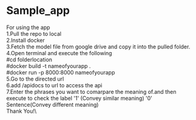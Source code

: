 # Sample_app
For using the app\
1.Pull the repo to local\
2.Install docker\
3.Fetch the model file from google drive and copy it into the pulled folder.\
4.Open terminal and execute the following\
  #cd folderlocation\
  #docker build -t nameofyourapp .\
  #docker run -p 8000:8000 nameofyourapp\
5.Go to the directed url\
6.add /apidocs to url to access the api\
7.Enter the phrases you want to comarpare the meaning of.and then execute to check the label '1' (Convey similar meaning) '0' Sentence(Convey different meaning)\
Thank You!\
